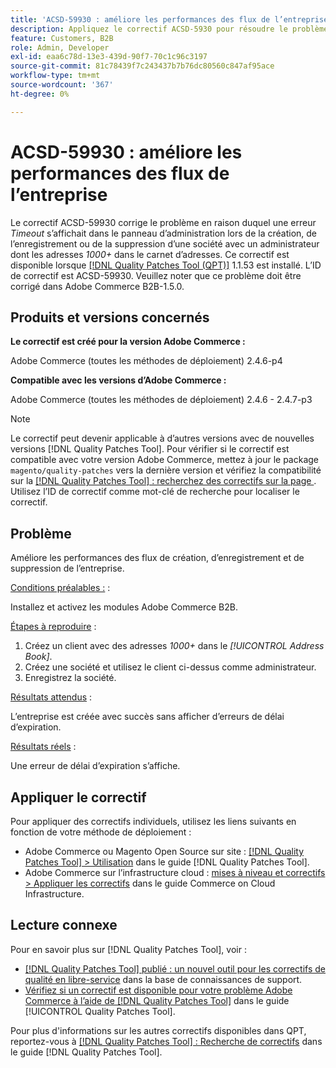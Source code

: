 ```yaml
---
title: 'ACSD-59930 : améliore les performances des flux de l’entreprise'
description: Appliquez le correctif ACSD-5930 pour résoudre le problème Adobe Commerce où une erreur *Timeout* s’affiche dans le panneau d’administration lors de la création, de l’enregistrement ou de la suppression d’une société avec un administrateur dont les adresses sont *1000+* dans le carnet d’adresses.
feature: Customers, B2B
role: Admin, Developer
exl-id: eaa6c78d-13e3-439d-90f7-70c1c96c3197
source-git-commit: 81c78439f7c243437b7b76dc80560c847af95ace
workflow-type: tm+mt
source-wordcount: '367'
ht-degree: 0%

---
```


# ACSD-59930 : améliore les performances des flux de l’entreprise

Le correctif ACSD-59930 corrige le problème en raison duquel une erreur *Timeout* s’affichait dans le panneau d’administration lors de la création, de l’enregistrement ou de la suppression d’une société avec un administrateur dont les adresses *1000+* dans le carnet d’adresses. Ce correctif est disponible lorsque [[!DNL Quality Patches Tool (QPT)]](https://experienceleague.adobe.com/fr/docs/commerce-knowledge-base/kb/announcements/commerce-announcements/magento-quality-patches-released-new-tool-to-self-serve-quality-patches) 1.1.53 est installé. L’ID de correctif est ACSD-59930. Veuillez noter que ce problème doit être corrigé dans Adobe Commerce B2B-1.5.0.

## Produits et versions concernés

**Le correctif est créé pour la version Adobe Commerce :**

Adobe Commerce (toutes les méthodes de déploiement) 2.4.6-p4

**Compatible avec les versions d’Adobe Commerce :**

Adobe Commerce (toutes les méthodes de déploiement) 2.4.6 - 2.4.7-p3

>[!NOTE]
>
>Le correctif peut devenir applicable à d’autres versions avec de nouvelles versions [!DNL Quality Patches Tool]. Pour vérifier si le correctif est compatible avec votre version Adobe Commerce, mettez à jour le package `magento/quality-patches` vers la dernière version et vérifiez la compatibilité sur la [[!DNL Quality Patches Tool] : recherchez des correctifs sur la page ](https://experienceleague.adobe.com/tools/commerce-quality-patches/index.html?lang=fr). Utilisez l’ID de correctif comme mot-clé de recherche pour localiser le correctif.

## Problème

Améliore les performances des flux de création, d’enregistrement et de suppression de l’entreprise.

<u>Conditions préalables :</u> :

Installez et activez les modules Adobe Commerce B2B.

<u>Étapes à reproduire</u> :

1. Créez un client avec des adresses *1000+* dans le *[!UICONTROL Address Book]*.
1. Créez une société et utilisez le client ci-dessus comme administrateur.
1. Enregistrez la société.

<u>Résultats attendus</u> :

L’entreprise est créée avec succès sans afficher d’erreurs de délai d’expiration.

<u>Résultats réels</u> :

Une erreur de délai d’expiration s’affiche.

## Appliquer le correctif

Pour appliquer des correctifs individuels, utilisez les liens suivants en fonction de votre méthode de déploiement :

* Adobe Commerce ou Magento Open Source sur site : [[!DNL Quality Patches Tool] > Utilisation](/help/tools/quality-patches-tool/usage.md) dans le guide [!DNL Quality Patches Tool].
* Adobe Commerce sur l’infrastructure cloud : [mises à niveau et correctifs > Appliquer les correctifs](https://experienceleague.adobe.com/docs/commerce-cloud-service/user-guide/develop/upgrade/apply-patches.html?lang=fr) dans le guide Commerce on Cloud Infrastructure.

## Lecture connexe

Pour en savoir plus sur [!DNL Quality Patches Tool], voir :

* [[!DNL Quality Patches Tool] publié : un nouvel outil pour les correctifs de qualité en libre-service](https://experienceleague.adobe.com/fr/docs/commerce-knowledge-base/kb/announcements/commerce-announcements/magento-quality-patches-released-new-tool-to-self-serve-quality-patches) dans la base de connaissances de support.
* [Vérifiez si un correctif est disponible pour votre problème Adobe Commerce à l’aide de  [!DNL Quality Patches Tool]](/help/tools/quality-patches-tool/patches-available-in-qpt/check-patch-for-magento-issue-with-magento-quality-patches.md) dans le guide [!UICONTROL Quality Patches Tool].


Pour plus d&#39;informations sur les autres correctifs disponibles dans QPT, reportez-vous à [[!DNL Quality Patches Tool] : Recherche de correctifs](https://experienceleague.adobe.com/tools/commerce-quality-patches/index.html?lang=fr) dans le guide [!DNL Quality Patches Tool].
